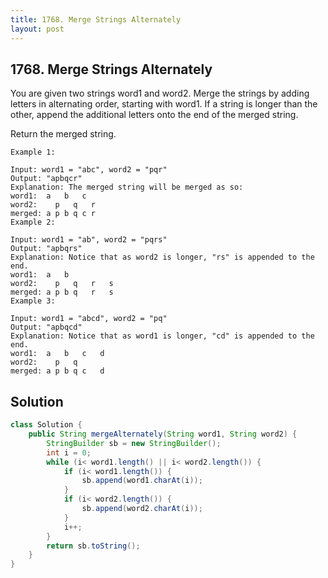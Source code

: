 ```yaml
---
title: 1768. Merge Strings Alternately
layout: post
---
```

## 1768. Merge Strings Alternately

You are given two strings word1 and word2. Merge the strings by adding letters in alternating order, starting with word1. If a string is longer than the other, append the additional letters onto the end of the merged string.

Return the merged string.

```
Example 1:

Input: word1 = "abc", word2 = "pqr"
Output: "apbqcr"
Explanation: The merged string will be merged as so:
word1:  a   b   c
word2:    p   q   r
merged: a p b q c r
Example 2:

Input: word1 = "ab", word2 = "pqrs"
Output: "apbqrs"
Explanation: Notice that as word2 is longer, "rs" is appended to the end.
word1:  a   b 
word2:    p   q   r   s
merged: a p b q   r   s
Example 3:

Input: word1 = "abcd", word2 = "pq"
Output: "apbqcd"
Explanation: Notice that as word1 is longer, "cd" is appended to the end.
word1:  a   b   c   d
word2:    p   q 
merged: a p b q c   d
```

## Solution

```java
class Solution {
    public String mergeAlternately(String word1, String word2) {
        StringBuilder sb = new StringBuilder();
        int i = 0;
        while (i< word1.length() || i< word2.length()) {
            if (i< word1.length()) {
                sb.append(word1.charAt(i));
            }
            if (i< word2.length()) {
                sb.append(word2.charAt(i));
            }
            i++;
        }
        return sb.toString();
    }
}
```